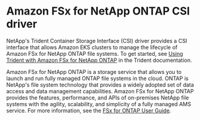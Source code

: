 # Amazon FSx for NetApp ONTAP CSI driver<a name="fsx-ontap"></a>

NetApp's Trident Container Storage Interface \(CSI\) driver provides a CSI interface that allows Amazon EKS clusters to manage the lifecycle of Amazon FSx for NetApp ONTAP file systems\. To get started, see [Using Trident with Amazon FSx for NetApp ONTAP](https://netapp-trident.readthedocs.io/en/latest/kubernetes/fsx.html) in the Trident documentation\.

Amazon FSx for NetApp ONTAP is a storage service that allows you to launch and run fully managed ONTAP file systems in the cloud\. ONTAP is NetApp's file system technology that provides a widely adopted set of data access and data management capabilities\. Amazon FSx for NetApp ONTAP provides the features, performance, and APIs of on\-premises NetApp file systems with the agility, scalability, and simplicity of a fully managed AMS service\. For more information, see the [FSx for ONTAP User Guide](https://docs.aws.amazon.com/fsx/latest/ONTAPGuide/what-is-fsx-ontap.html)\.
